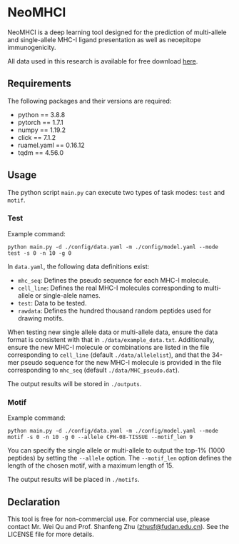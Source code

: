 # NeoMHCI

NeoMHCI is a deep learning tool designed for the prediction of multi-allele and single-allele MHC-I ligand presentation as well as neoepitope immunogenicity.

All data used in this research is available for free download [here]().

## Requirements

The following packages and their versions are required:

* python == 3.8.8
* pytorch == 1.7.1
* numpy == 1.19.2
* click == 7.1.2
* ruamel.yaml == 0.16.12
* tqdm == 4.56.0

## Usage

The python script `main.py` can execute two types of task modes: `test` and `motif`.

### Test

Example command:

```shell
python main.py -d ./config/data.yaml -m ./config/model.yaml --mode test -s 0 -n 10 -g 0
```

In `data.yaml`, the following data definitions exist:

* `mhc_seq`: Defines the pseudo sequence for each MHC-I molecule.
* `cell_line`: Defines the real MHC-I molecules corresponding to multi-allele or single-alele names.
* `test`: Data to be tested.
* `rawdata`: Defines the hundred thousand random peptides used for drawing motifs.

When testing new single allele data or multi-allele data, ensure the data format is consistent with that in `./data/example_data.txt`. Additionally, ensure the new MHC-I molecule or combinations are listed in the file corresponding to `cell_line` (default `./data/allelelist`), and that the 34-mer pseudo sequence for the new MHC-I molecule is provided in the file corresponding to `mhc_seq` (default `./data/MHC_pseudo.dat`).

The output results will be stored in `./outputs`.

### Motif

Example command:

```shell
python main.py -d ./config/data.yaml -m ./config/model.yaml --mode motif -s 0 -n 10 -g 0 --allele CPH-08-TISSUE --motif_len 9
```

You can specify the single allele or multi-allele to output the top-1% (1000 peptides) by setting the `--allele` option. The `--motif_len` option defines the length of the chosen motif, with a maximum length of 15.

The output results will be placed in `./motifs`.

## Declaration

This tool is free for non-commercial use. For commercial use, please contact Mr. Wei Qu and Prof. Shanfeng Zhu (zhusf@fudan.edu.cn). See the LICENSE file for more details.

